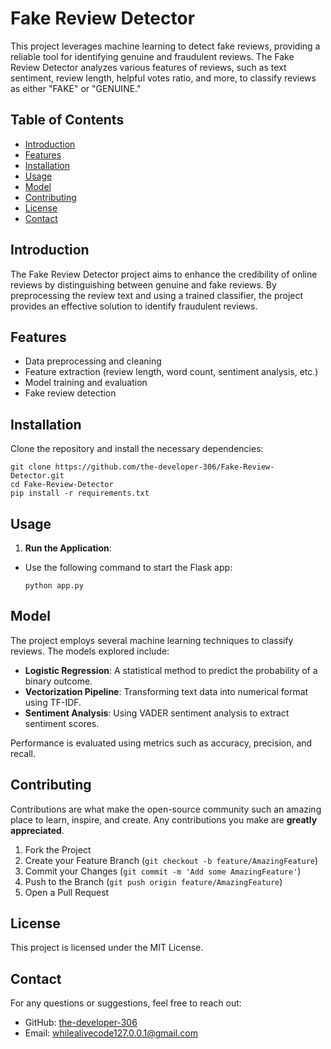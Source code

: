 # Fake Review Detector

This project leverages machine learning to detect fake reviews, providing a reliable tool for identifying genuine and fraudulent reviews. The Fake Review Detector analyzes various features of reviews, such as text sentiment, review length, helpful votes ratio, and more, to classify reviews as either "FAKE" or "GENUINE."

## Table of Contents
  - [Introduction](#introduction)
  - [Features](#features)
  - [Installation](#installation)
  - [Usage](#usage)
  - [Model](#model)
  - [Contributing](#contributing)
  - [License](#license)
  - [Contact](#contact)

## Introduction

  The Fake Review Detector project aims to enhance the credibility of online reviews by distinguishing between genuine and fake reviews. By preprocessing the review text and using a trained classifier, the project provides an effective solution to identify fraudulent reviews.

## Features

  - Data preprocessing and cleaning
  - Feature extraction (review length, word count, sentiment analysis, etc.)
  - Model training and evaluation
  - Fake review detection

## Installation

  Clone the repository and install the necessary dependencies:

  ```
  git clone https://github.com/the-developer-306/Fake-Review-Detector.git
cd Fake-Review-Detector
pip install -r requirements.txt
  ```

## Usage

  1. **Run the Application**: 
	
	
  - Use the following command to start the Flask app:

    ```
    python app.py
    ```

## Model

The project employs several machine learning techniques to classify reviews. The models explored include:

- **Logistic Regression**: A statistical method to predict the probability of a binary outcome.
- **Vectorization Pipeline**: Transforming text data into numerical format using TF-IDF.
- **Sentiment Analysis**: Using VADER sentiment analysis to extract sentiment scores.

Performance is evaluated using metrics such as accuracy, precision, and recall.

## Contributing

Contributions are what make the open-source community such an amazing place to learn, inspire, and create. Any contributions you make are **greatly appreciated**.

1. Fork the Project
2. Create your Feature Branch (`git checkout -b feature/AmazingFeature`)
3. Commit your Changes (`git commit -m 'Add some AmazingFeature'`)
4. Push to the Branch (`git push origin feature/AmazingFeature`)
5. Open a Pull Request
   
## License

This project is licensed under the MIT License.

## Contact

For any questions or suggestions, feel free to reach out:

- GitHub: [the-developer-306](https://github.com/the-developer-306)
- Email: [whilealivecode127.0.0.1@gmail.com](mailto:whilealivecode127.0.0.1@gmail.com)

